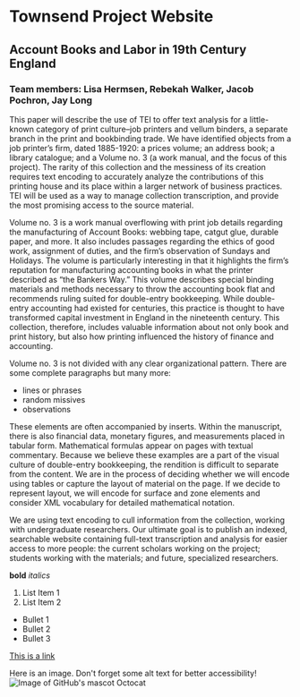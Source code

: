 # Townsend Project Website 
## Account Books and Labor in 19th Century England 
### Team members: Lisa Hermsen, Rebekah Walker, Jacob Pochron, Jay Long

This paper will describe the use of TEI to offer text analysis for a little-known category of print culture–job printers and vellum binders, a separate branch in the print and bookbinding trade. We have identified objects from a job printer’s firm, dated 1885-1920: a prices volume; an address book; a library catalogue; and a Volume no. 3 (a work manual, and the focus of this project). The rarity of this collection and the messiness of its creation requires text encoding to accurately analyze the contributions of this printing house and its place within a larger network of business practices. TEI will be used as a way to manage collection transcription, and provide the most promising access to the source material.

Volume no. 3 is a work manual overflowing with print job details regarding the manufacturing of Account Books: webbing tape, catgut glue, durable paper, and more. It also includes passages regarding the ethics of good work, assignment of duties, and the firm’s observation of Sundays and Holidays. The volume is particularly interesting in that it highlights the firm’s reputation for manufacturing accounting books in what the printer described as “the Bankers Way.” This volume describes special binding materials and methods necessary to throw the accounting book flat and recommends ruling suited for double-entry bookkeeping. While double-entry accounting had existed for centuries, this practice is thought to have transformed capital investment in England in the nineteenth century. This collection, therefore, includes valuable information about not only book and print history, but also how printing influenced the history of finance and accounting. 

Volume no. 3 is not divided with any clear organizational pattern. There are some complete paragraphs but many more: 
* lines or phrases
* random missives 
* observations

These elements are often  accompanied by inserts. Within the manuscript, there is also financial data, monetary figures, and measurements placed in tabular form. Mathematical formulas appear on pages with textual commentary. Because we believe these examples are a part of the visual culture of double-entry bookkeeping, the rendition is difficult to separate from the content. We are in the process of deciding whether we will encode using tables or capture the layout of material on the page. If we decide to represent layout, we will encode for surface and zone elements and consider XML vocabulary for detailed mathematical notation.

We are using text encoding to cull information from the collection, working with undergraduate researchers. Our ultimate goal is to publish an indexed, searchable website containing full-text transcription and analysis for easier access to more people: the current scholars working on the project; students working with the materials; and future, specialized researchers.

**bold**
*italics*

1. List Item 1
2. List Item 2

* Bullet 1
* Bullet 2
* Bullet 3

[This is a link](https://google.com)

Here is an image. Don't forget some alt text for better accessibility!
![Image of GitHub's mascot Octocat](images/Octocat.png)
